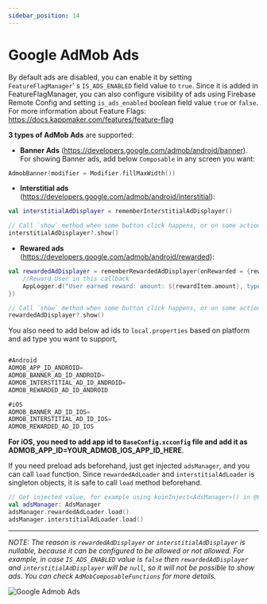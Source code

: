 ```yaml
---
sidebar_position: 14
---
```


# Google AdMob Ads

By default ads are disabled, you can enable it by setting `FeatureFlagManager`' s `IS_ADS_ENABLED` field value to `true`. Since it is added in FeatureFlagManager, you can also configure visibility of ads using Firebase Remote Config and setting `is_ads_enabled` boolean field value `true` or `false`. For more information about Feature Flags: https://docs.kappmaker.com/features/feature-flag

**3 types of AdMob Ads** are supported: 
- **Banner Ads** (https://developers.google.com/admob/android/banner).
For showing Banner ads, add below `Composable` in any screen you want: 
```kotlin
AdmobBanner(modifier = Modifier.fillMaxWidth())
```

-  **Interstitial ads** (https://developers.google.com/admob/android/interstitial): 

```kotlin
val interstitialAdDisplayer = rememberInterstitialAdDisplayer()

// Call `show` method when some button click happens, or on some action
interstitialAdDisplayer?.show()
```


- **Rewared ads** (https://developers.google.com/admob/android/rewarded):

```kotlin
val rewardedAdDisplayer = rememberRewardedAdDisplayer(onRewarded = {rewardItem ->
    //Reward User in this callback
    AppLogger.d("User earned reward: amount: ${rewardItem.amount}, type: ${rewardItem.type}")
})

// Call `show` method when some button click happens, or on some action
rewardedAdDisplayer?.show()
```


You also need to add below ad ids to `local.properties` based on platform and ad type you want to support, 

```gradle

#Android 
ADMOB_APP_ID_ANDROID=
ADMOB_BANNER_AD_ID_ANDROID=
ADMOB_INTERSTITIAL_AD_ID_ANDROID=
ADMOB_REWARDED_AD_ID_ANDROID

#iOS
ADMOB_BANNER_AD_ID_IOS=
ADMOB_INTERSTITIAL_AD_ID_IOS=
ADMOB_REWARDED_AD_ID_IOS
```

**For iOS, you need to add app id to `BaseConfig.xcconfig` file and add it as ADMOB_APP_ID=YOUR_ADMOB_IOS_APP_ID_HERE**. 

If you need preload ads beforehand, just get injected `adsManager`, and you can call `load` function. Since `rewardedAdLoader` and  `interstitialAdLoader` is singleton objects, it is safe to call `load` method beforehand.

```kotlin
// Get injected value, for example using koinInject<AdsManager>() in @Composable function
val adsManager: AdsManager 
adsManager.rewardedAdLoader.load()
adsManager.interstitialAdLoader.load()

```

---

_NOTE: The reason is `rewardedAdDisplayer` or `interstitialAdDisplayer` is nullable, because it can be configured to be allowed or not allowed. For example, in case `IS_ADS_ENABLED` value is `false` then `rewardedAdDisplayer` and  `interstitialAdDisplayer` will be `null`, so it will not be possible to show ads.  You can check `AdMobComposableFunctions` for more details._


![Google Admob Ads](/img/admob_ads.png)







